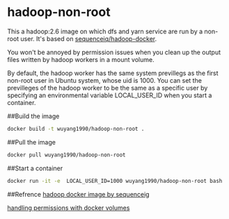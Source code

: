# hadoop-non-root
This a hadoop:2.6 image on which dfs and yarn service are run by a non-root user. It's based on [sequenceiq/hadoop-docker](https://github.com/sequenceiq/hadoop-docker).

You won't be annoyed by permission issues when you clean up the output files written by hadoop workers in a mount volume.

By default, the hadoop worker has the same system previllegs as the first non-root user in Ubuntu system, whose uid is 1000. You can set the previlleges of the hadoop worker to be the same as a specific user by specifying an environmental variable LOCAL_USER_ID when you start a container.

##Build the image
```bash
docker build -t wuyang1990/hadoop-non-root .
```

##Pull the image
```bash
docker pull wuyang1990/hadoop-non-root
```

##Start a container
```bash
docker run -it -e  LOCAL_USER_ID=1000 wuyang1990/hadoop-non-root bash
```
##Refrence
[hadoop docker image by sequenceig](https://github.com/sequenceiq/hadoop-docker)

[handling permissions with docker volumes](https://denibertovic.com/posts/handling-permissions-with-docker-volumes/)
